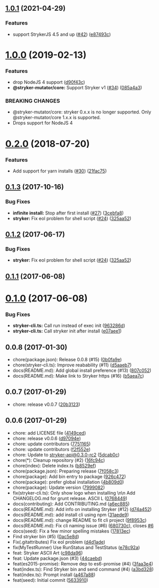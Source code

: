 <a name="1.0.1"></a>
## [1.0.1](https://github.com/stryker-mutator/stryker-cli/compare/v1.0.0...v1.0.1) (2021-04-29)


### Features

* support StrykerJS 4.5 and up ([#42](https://github.com/stryker-mutator/stryker-cli/issues/42)) ([e87493c](https://github.com/stryker-mutator/stryker-cli/commit/e87493c))



<a name="1.0.0"></a>
# [1.0.0](https://github.com/stryker-mutator/stryker-cli/compare/v0.2.0...v1.0.0) (2019-02-13)


### Features

* drop NodeJS 4 support ([d90f43c](https://github.com/stryker-mutator/stryker-cli/commit/d90f43c))
* **@stryker-mutator/core:** Support Stryker v1 ([#34](https://github.com/stryker-mutator/stryker-cli/issues/34)) ([085a4a3](https://github.com/stryker-mutator/stryker-cli/commit/085a4a3))


### BREAKING CHANGES

* @stryker-mutator/core: stryker 0.x.x is no longer supported. Only @stryker-mutator/core 1.x.x is supported.
* Drops support for NodeJS 4



<a name="0.2.0"></a>
# [0.2.0](https://github.com/stryker-mutator/stryker-cli/compare/v0.1.3...v0.2.0) (2018-07-20)


### Features

* Add support for yarn installs ([#30](https://github.com/stryker-mutator/stryker-cli/issues/30)) ([21fac75](https://github.com/stryker-mutator/stryker-cli/commit/21fac75))



<a name="0.1.3"></a>
## [0.1.3](https://github.com/stryker-mutator/stryker-cli/compare/v0.1.1...v0.1.3) (2017-10-16)


### Bug Fixes

* **infinite install:** Stop after first install ([#27](https://github.com/stryker-mutator/stryker-cli/issues/27)) ([3cebfa8](https://github.com/stryker-mutator/stryker-cli/commit/3cebfa8))
* **stryker:** Fix eol problem for shell script ([#24](https://github.com/stryker-mutator/stryker-cli/issues/24)) ([325aa52](https://github.com/stryker-mutator/stryker-cli/commit/325aa52))



<a name="0.1.2"></a>
## [0.1.2](https://github.com/stryker-mutator/stryker-cli/compare/v0.1.1...v0.1.2) (2017-06-17)


### Bug Fixes

* **stryker:** Fix eol problem for shell script ([#24](https://github.com/stryker-mutator/stryker-cli/issues/24)) ([325aa52](https://github.com/stryker-mutator/stryker-cli/commit/325aa52))



<a name="0.1.1"></a>
## [0.1.1](https://github.com/stryker-mutator/stryker-cli/compare/v0.1.0...v0.1.1) (2017-06-08)



<a name="0.1.0"></a>
# [0.1.0](https://github.com/stryker-mutator/stryker-cli/compare/v0.0.7...v0.1.0) (2017-06-08)


### Bug Fixes

* **stryker-cli.ts:** Call run instead of exec init ([963286d](https://github.com/stryker-mutator/stryker-cli/commit/963286d))
* **stryker-cli.ts:** Call stryker init after install ([e07aee1](https://github.com/stryker-mutator/stryker-cli/commit/e07aee1))



<a name="0.0.8"></a>
## 0.0.8 (2017-01-30)

* chore(package.json): Release 0.0.8 (#15) ([0b0fa9e](https://github.com/stryker-mutator/stryker-cli/commit/0b0fa9e))
* chore(stryker-cli.ts): Improve reabability (#11) ([d5aaeb7](https://github.com/stryker-mutator/stryker-cli/commit/d5aaeb7))
* docs(README.md): Add global install preference (#13) ([807c052](https://github.com/stryker-mutator/stryker-cli/commit/807c052))
* docs(README.md): Make link to Stryker https (#16) ([b5aea7c](https://github.com/stryker-mutator/stryker-cli/commit/b5aea7c))



<a name="0.0.7"></a>
## 0.0.7 (2017-01-29)

* chore: release v0.0.7 ([20b3123](https://github.com/stryker-mutator/stryker-cli/commit/20b3123))



<a name="0.0.6"></a>
## 0.0.6 (2017-01-29)

* chore: add LICENSE file ([4149ced](https://github.com/stryker-mutator/stryker-cli/commit/4149ced))
* chore: release v0.0.6 ([d97094e](https://github.com/stryker-mutator/stryker-cli/commit/d97094e))
* chore: update contributors ([7751165](https://github.com/stryker-mutator/stryker-cli/commit/7751165))
* chore: update contributors ([f2f552e](https://github.com/stryker-mutator/stryker-cli/commit/f2f552e))
* chore: Update to stryker-api@0.3.0-rc2 ([5dcab0c](https://github.com/stryker-mutator/stryker-cli/commit/5dcab0c))
* chore(*): Cleanup repository (#2) ([16fc94c](https://github.com/stryker-mutator/stryker-cli/commit/16fc94c))
* chore(index): Delete index.ts ([b8529ef](https://github.com/stryker-mutator/stryker-cli/commit/b8529ef))
* chore(package.json): Preparing release ([7f058c3](https://github.com/stryker-mutator/stryker-cli/commit/7f058c3))
* chore(package): Add bin entry to package ([926c472](https://github.com/stryker-mutator/stryker-cli/commit/926c472))
* chore(package): prefer global installation ([4b809d0](https://github.com/stryker-mutator/stryker-cli/commit/4b809d0))
* chore(package): Update version ([7999082](https://github.com/stryker-mutator/stryker-cli/commit/7999082))
* fix(stryker-cli.ts): Only show logo when installing \n\n Add CHANGELOG.md for grunt release. ASCII L ([0768449](https://github.com/stryker-mutator/stryker-cli/commit/0768449))
* docs(contributing): Add CONTRIBUTING.md ([a6ec885](https://github.com/stryker-mutator/stryker-cli/commit/a6ec885))
* docs(README.md): Add info on installing Stryker (#12) ([d74a452](https://github.com/stryker-mutator/stryker-cli/commit/d74a452))
* docs(README.md): add install cli using npm ([31aede9](https://github.com/stryker-mutator/stryker-cli/commit/31aede9))
* docs(README.md): change README to fit cli project ([9f8953c](https://github.com/stryker-mutator/stryker-cli/commit/9f8953c))
* docs(README.md): Fix cli naming issue (#6) ([680730c](https://github.com/stryker-mutator/stryker-cli/commit/680730c)), closes [#6](https://github.com/stryker-mutator/stryker-cli/issues/6)
* docs(seed): Fix a few minor spelling mistakes ([17813ec](https://github.com/stryker-mutator/stryker-cli/commit/17813ec))
* Find stryker bin (#5) ([0ac5e8d](https://github.com/stryker-mutator/stryker-cli/commit/0ac5e8d))
* Fix(.gitattributes) Fix eol problem ([d4d1ade](https://github.com/stryker-mutator/stryker-cli/commit/d4d1ade))
* fix(MyTestRunner) Use RunStatus and TestStatus ([e78c92a](https://github.com/stryker-mutator/stryker-cli/commit/e78c92a))
* feat: Stryker ASCII Art ([c98da96](https://github.com/stryker-mutator/stryker-cli/commit/c98da96))
* feat: Update package.json (#3) ([44caebd](https://github.com/stryker-mutator/stryker-cli/commit/44caebd))
* feat(es2015-promise): Remove dep to es6-promise (#4) ([3faa3e4](https://github.com/stryker-mutator/stryker-cli/commit/3faa3e4))
* feat(index.ts): Find Stryker bin and send command (#4) ([a3bd328](https://github.com/stryker-mutator/stryker-cli/commit/a3bd328))
* feat(index.ts): Prompt install ([a467a88](https://github.com/stryker-mutator/stryker-cli/commit/a467a88))
* feat(seed): Initial commit ([5633910](https://github.com/stryker-mutator/stryker-cli/commit/5633910))



